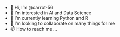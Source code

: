 - 👋 Hi, I’m @carrot-56
- 👀 I’m interested in AI and Data Science
- 🌱 I’m currently learning Python and R
- 💞️ I’m looking to collaborate on many things for me
- 📫 How to reach me ...

<!---
carrot-56/carrot-56 is a ✨ special ✨ repository because its `README.md` (this file) appears on your GitHub profile.
You can click the Preview link to take a look at your changes.
--->

